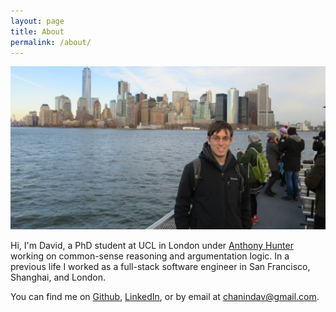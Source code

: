 ```yaml
---
layout: page
title: About
permalink: /about/
---
```


<img src="/assets/nyc.JPG" alt="Me in New York" />

Hi, I'm David, a PhD student at UCL in London under [Anthony Hunter](http://www0.cs.ucl.ac.uk/staff/A.Hunter/) working on common-sense reasoning and argumentation logic. In a previous life I worked as a full-stack software engineer in San Francisco, Shanghai, and London.

You can find me on [Github](https://github.com/chanind), [LinkedIn](https://www.linkedin.com/in/davidchanin), or by email at [chanindav@gmail.com](mailto:chanindav@gmail.com).
